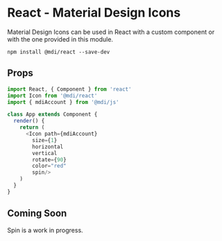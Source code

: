 # React - Material Design Icons

Material Design Icons can be used in React with a custom component or with the one provided in this module.

```
npm install @mdi/react --save-dev
```

## Props

```javascript
import React, { Component } from 'react'
import Icon from '@mdi/react'
import { mdiAccount } from '@mdi/js'

class App extends Component {
  render() {
    return (
      <Icon path={mdiAccount}
        size={1}
        horizontal
        vertical
        rotate={90}
        color="red"
        spin/>
    )
  }
} 
```

## Coming Soon

Spin is a work in progress.